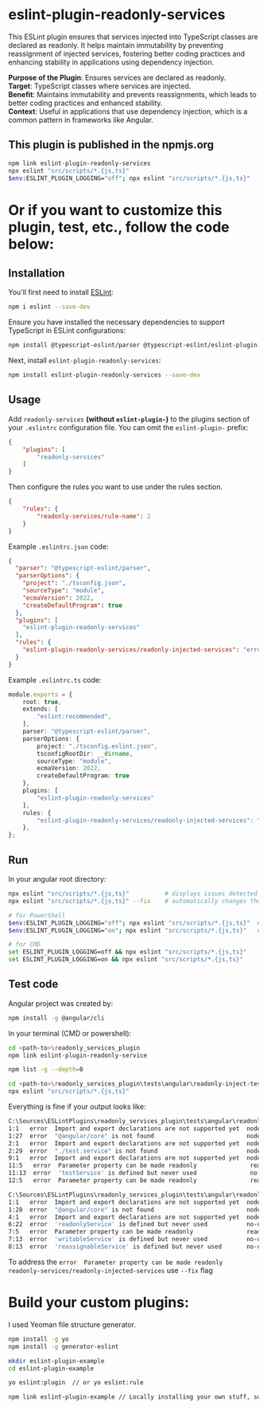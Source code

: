 # eslint-plugin-readonly-services

This ESLint plugin ensures that services injected into TypeScript classes are declared as readonly. It helps maintain immutability by preventing reassignment of injected services, fostering better coding practices and enhancing stability in applications using dependency injection.

**Purpose of the Plugin**: Ensures services are declared as readonly.  
**Target**: TypeScript classes where services are injected.  
**Benefit**: Maintains immutability and prevents reassignments, which leads to better coding practices and enhanced stability.  
**Context**: Useful in applications that use dependency injection, which is a common pattern in frameworks like Angular.  

## This plugin is published in the npmjs.org
```sh
npm link eslint-plugin-readonly-services
npx eslint "src/scripts/*.{js,ts}"
$env:ESLINT_PLUGIN_LOGGING="off"; npx eslint "src/scripts/*.{js,ts}"    # if you want to disable logging. Enable by running this command with "on"
```

# Or if you want to customize this plugin, test, etc., follow the code below:
## Installation

You'll first need to install [ESLint](https://eslint.org/):

```sh
npm i eslint --save-dev
```

Ensure you have installed the necessary dependencies to support TypeScript in ESLint configurations:
```sh
npm install @typescript-eslint/parser @typescript-eslint/eslint-plugin
```


Next, install `eslint-plugin-readonly-services`:

```sh
npm install eslint-plugin-readonly-services --save-dev
```

## Usage

Add `readonly-services` **(without `eslint-plugin-`)** to the plugins section of your `.eslintrc` configuration file. You can omit the `eslint-plugin-` prefix:

```json
{
    "plugins": [
        "readonly-services"
    ]
}
```


Then configure the rules you want to use under the rules section.

```json
{
    "rules": {
        "readonly-services/rule-name": 2
    }
}
```

Example ```.eslintrc.json``` code:

```json
{
  "parser": "@typescript-eslint/parser",
  "parserOptions": {
    "project": "./tsconfig.json",
    "sourceType": "module",
    "ecmaVersion": 2022,
    "createDefaultProgram": true
  },
  "plugins": [
    "eslint-plugin-readonly-services"
  ],
  "rules": {
    "eslint-plugin-readonly-services/readonly-injected-services": "error"
  }
}

```

Example ```.eslintrc.ts``` code:

```ts
module.exports = {
    root: true,
    extends: [
        "eslint:recommended",
    ],
    parser: "@typescript-eslint/parser",
    parserOptions: {
        project: "./tsconfig.eslint.json",
        tsconfigRootDir: __dirname,
        sourceType: "module",
        ecmaVersion: 2022,
        createDefaultProgram: true
    },
    plugins: [
        "eslint-plugin-readonly-services"
    ],
    rules: {
        "eslint-plugin-readonly-services/readonly-injected-services": "error"
    },
};
```

## Run
In your angular root directory:
```sh
npx eslint "src/scripts/*.{js,ts}"          # displays issues detected by ESLint. scr/scripts any other sub-directory with your JS/TS files
npx eslint "src/scripts/*.{js,ts}" --fix    # automatically changes the code

# for PowerShell
$env:ESLINT_PLUGIN_LOGGING="off"; npx eslint "src/scripts/*.{js,ts}"  # to turn off logging
$env:ESLINT_PLUGIN_LOGGING="on"; npx eslint "src/scripts/*.{js,ts}"   # to bring back logging

# for CMD
set ESLINT_PLUGIN_LOGGING=off && npx eslint "src/scripts/*.{js,ts}"
set ESLINT_PLUGIN_LOGGING=on && npx eslint "src/scripts/*.{js,ts}"
````

## Test code

Angular project was created by:
```sh
npm install -g @angular/cli
```

In your terminal (CMD or powershell):


```sh
cd <path-to>\readonly_services_plugin
npm link eslint-plugin-readonly-service

npm list -g --depth=0
```

```sh
cd <path-to>\readonly_services_plugin\tests\angular\readonly-inject-test
npx eslint "src/scripts/*.{js,ts}"
```

Everything is fine if your output looks like:
```sh
C:\Sources\ESLintPlugins\readonly_services_plugin\tests\angular\readonly-inject-test\src\scripts\test.component.ts
1:1   error  Import and export declarations are not supported yet  node/no-unsupported-features/es-syntax
1:27  error  "@angular/core" is not found                          node/no-missing-import
2:1   error  Import and export declarations are not supported yet  node/no-unsupported-features/es-syntax
2:29  error  "./test.service" is not found                         node/no-missing-import
9:1   error  Import and export declarations are not supported yet  node/no-unsupported-features/es-syntax
11:5   error  Parameter property can be made readonly               readonly-services/readonly-injected-services
11:13  error  'testService' is defined but never used               no-unused-vars
12:5   error  Parameter property can be made readonly               readonly-services/readonly-injected-services

C:\Sources\ESLintPlugins\readonly_services_plugin\tests\angular\readonly-inject-test\src\scripts\test.service.ts
1:1   error  Import and export declarations are not supported yet  node/no-unsupported-features/es-syntax
1:28  error  "@angular/core" is not found                          node/no-missing-import
4:1   error  Import and export declarations are not supported yet  node/no-unsupported-features/es-syntax
6:22  error  'readonlyService' is defined but never used           no-unused-vars
7:5   error  Parameter property can be made readonly               readonly-services/readonly-injected-services
7:13  error  'writableService' is defined but never used           no-unused-vars
8:13  error  'reassignableService' is defined but never used       no-unused-vars
```

To address the ```error  Parameter property can be made readonly               readonly-services/readonly-injected-services``` use `--fix` flag

# Build your custom plugins:
I used Yeoman file structure generator.

```sh
npm install -g yo
npm install -g generator-eslint

mkdir eslint-plugin-example
cd eslint-plugin-example

yo eslint:plugin  // or yo eslint:rule

npm link eslint-plugin-example // Locally installing your own stuff, so that you can work on it and test iteratively without having to continually rebuild.
```


